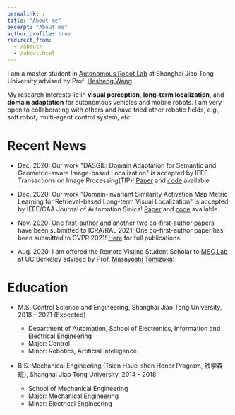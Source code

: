 ```yaml
---
permalink: /
title: "About me"
excerpt: "About me"
author_profile: true
redirect_from: 
  - /about/
  - /about.html
---
```


I am a master student in [Autonomous Robot Lab](http://robotics.sjtu.edu.cn/index.php?r=site/index) at Shanghai Jiao Tong University advised by Prof. [Hesheng Wang](https://scholar.google.com/citations?hl=en&user=q6AY9XsAAAAJ).

My research interests lie in **visual perception**, **long-term localization**, and **domain adaptation** for autonomous vehicles and mobile robots. I am very open to collaborating with others and have tried other robotic fields, e.g., soft robot, multi-agent control system, etc.



Recent News
===
* Dec. 2020: Our work "DASGIL: Domain Adaptation for Semantic and Geometric-aware Image-based Localization" is accepted by IEEE Transactions on Image Processing(TIP)!  [Paper](https://ieeexplore.ieee.org/document/9296559) and [code](https://github.com/HanjiangHu/DASGIL) available

* Dec. 2020: Our work "Domain-invariant Similarity Activation Map Metric Learning for Retrieval-based Long-term Visual Localization" is accepted by IEEE/CAA Journal of Automation Sinica!  [Paper](https://www.xml-journal.cn/pdfonline/pdf/contentview/cd9ce590ac6ada053bed6ff92763c14d7b0b939c0e87e3a716a830461895b888/JAS-2020-1028.pdf) and [code](https://github.com/HanjiangHu/DISAM) available

* Nov. 2020: One first-author and another two co-first-author papers have been submitted to ICRA/RAL 2021! One co-first-author paper has been submitted to CVPR 2021! [Here](https://hanjianghu.github.io/publications/) for full publications.

* Aug. 2020: I am offered the Remote Visting Student Scholar to [MSC Lab](https://msc.berkeley.edu/) at UC Berkeley advised by Prof. [Masayoshi Tomizuka](http://www.me.berkeley.edu/people/faculty/masayoshi-tomizuka)!

Education
===
* M.S. Control Science and Engineering, Shanghai Jiao Tong University, 2018 - 2021 (Expected)
  * Department of Automation, School of Electronics, Information and Electrical Engineering 
  * Major: Control
  * Minor: Robotics, Artificial Intelligence

* B.S. Mechanical Engineering (Tsien Hsue-shen Honor Program, 钱学森班), Shanghai Jiao Tong University, 2014 - 2018
  * School of Mechanical Engineering
  * Major: Mechanical Engineering
  * Minor: Electrical Engineering
